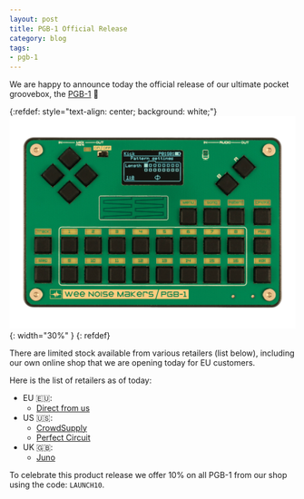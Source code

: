 ```yaml
---
layout: post
title: PGB-1 Official Release
category: blog
tags:
- pgb-1
---
```


We are happy to announce today the official release of our ultimate pocket
groovebox, the [PGB-1](/pgb-1) 🥳

{:refdef: style="text-align: center; background: white;"}
![](/assets/pgb-1/wnm-pgb-1-product-image.png){: width="30%" }
{: refdef}

There are limited stock available from various retailers (list below),
including our own online shop that we are opening today for EU customers.

Here is the list of retailers as of today:

 - EU 🇪🇺:
   - [Direct from us](https://shop.weenoisemakers.com/")
 - US 🇺🇸:
   - [CrowdSupply]("https://www.crowdsupply.com/wee-noise-makers/wee-noise-makers-pgb-1)
   - [Perfect Circuit](https://www.perfectcircuit.com/wee-noise-makers")
 - UK 🇬🇧:
   - [Juno](https://www.juno.co.uk/products/wee-noise-makers-pgb-1-portable-groovebox-black/1025150-01/)

To celebrate this product release we offer 10% on all PGB-1 from our shop using
the code: `LAUNCH10`.
